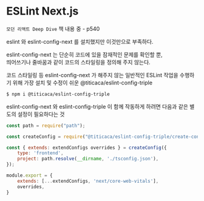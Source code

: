 # ESLint Next.js

`모던 리액트 Deep Dive` 책 내용 중 - p540

eslint 와 eslint-config-next 를 설치했지만 이것만으로 부족하다.

eslint-config-next 는 단순히 코드에 있을 잠재적인 문제를 확인할 뿐,  
띄어쓰기나 줄바꿈과 같이 코드의 스타일링을 정의해 주지 않는다.

코드 스타일링 등 eslint-config-next 가 해주지 않는 일반적인 ESLint 작업을 수행하기 위해
가장 설치 및 수정이 쉬운 @titicaca/eslint-config-triple

```bash
$ npm i @titicaca/eslint-config-triple
```

eslint-config-next 와 eslint-config-triple 이 함께 작동하게 하려면 다음과 같은 별도의 설정이 필요하다는 것

```javascript
const path = require("path");

const createConfig = require("@titicaca/eslint-config-triple/create-config");

const { extends: extendConfigs overrides } = createConfig({
    type: 'frontend',
    project: path.resolve(__dirname, './tsconfig.json'),
});

module.export = {
    extends: [...extendConfigs, 'next/core-web-vitals'],
    overrides,
}
```
